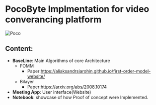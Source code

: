 # PocoByte Implmentation for video converancing platform
![Poco](https://drive.google.com/uc?export=view&id=1zOYoctOgaU3xeV7ours-zLlsiQgGot1b)
## Content:
- **BaseLine**: Main Algorithms of core Architecture
  - FOMM
    - Paper:https://aliaksandrsiarohin.github.io/first-order-model-website/
  - Bilayer
    - Paper:https://arxiv.org/abs/2008.10174
- **Meeting App**: User interface(Website)
- **Notebook**: showcase of how Proof of concept were Implemented.
